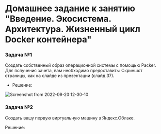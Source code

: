 # Домашнее задание к занятию "Введение. Экосистема. Архитектура. Жизненный цикл Docker контейнера"


### Задача №1

Создать собственный образ операционной системы с помощью Packer.
Для получения зачета, вам необходимо предоставить:
Скриншот страницы, как на слайде из презентации (слайд 37).

* Решение:

![Screenshot from 2022-09-20 12-30-10](https://user-images.githubusercontent.com/92155007/191210241-4be1ee81-6802-46f5-8e34-8914b1ffe6f7.png)

### Задача №2

Создать вашу первую виртуальную машину в Яндекс.Облаке.

Решение:


